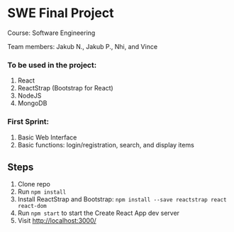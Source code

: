 # SWE Final Project

Course: Software Engineering

Team members: Jakub N., Jakub P., Nhi, and Vince

### To be used in the project:
1. React
2. ReactStrap (Bootstrap for React)
3. NodeJS
4. MongoDB


### First Sprint:
1. Basic Web Interface
2. Basic functions: login/registration, search, and display items


## Steps 
1. Clone repo
2. Run `npm install`
3. Install ReactStrap and Bootstrap: `npm install --save reactstrap react react-dom`
4. Run `npm start` to start the Create React App dev server 
5. Visit [http://localhost:3000/](http://localhost:3000/)
